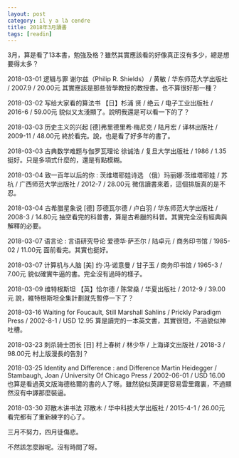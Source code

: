 ```yaml
---
layout: post
category: il y a là cendre
title: 2018年3月讀書
tags: [readin]
---
```



3月，算是看了13本書，勉強及格？雖然其實應該看的好像真正沒有多少，總是想要得太多？

2018-03-01 逻辑与罪 谢尔兹（Philip R. Shields） / 黄敏 / 华东师范大学出版社 / 2007.9 / 20.00元  其實應該是那些哲學教授的教授書。也不算很好那一種？

2018-03-02 写给大家看的算法书 【日】杉浦 贤 / 绝云 / 电子工业出版社 / 2016-6 / 59.00元 貌似又太淺顯了。說明我還是可以看一下的了？

2018-03-03 历史主义的兴起 [德]弗里德里希·梅尼克 / 陆月宏 / 译林出版社 / 2009-11 / 48.00元 終於看完。說，也是看了好多年的書了。

2018-03-03 古典数学难题与伽罗瓦理论 徐诚浩 / 复旦大学出版社 / 1986 / 1.35 挺好。只是多項式什麼的，還是有點模糊。

2018-03-04 致一百年以后的你 : 茨维塔耶娃诗选 （俄）玛丽娜·茨维塔耶娃 / 苏杭 / 广西师范大学出版社 / 2012-7 / 28.00元  微信讀書來着，這個排版真的是不忍。

2018-03-04 古希腊星象说 [德] 莎德瓦尔德 / 卢白羽 / 华东师范大学出版社 / 2008-3 / 14.80元 抽空看完的科普書，算是古希臘的科普。其實完全沒有經典與解釋的必要。

2018-03-07 语言论 : 言语研究导论 爱德华·萨丕尔 / 陆卓元 / 商务印书馆 / 1985-02 / 11.00元 面前看完。其實也挺好。

2018-03-07 计算机与人脑 [美] 约·冯·诺意曼 / 甘子玉 / 商务印书馆 / 1965-3 / 7.00元 貌似確實牛逼的書。完全沒有過時的樣子。

2018-03-09 维特根斯坦 【英】恰尔德 / 陈常燊 / 华夏出版社 / 2012-9 / 39.00元 說，維特根斯坦全集計劃就先暫停一下了？

2018-03-16 Waiting for Foucault, Still Marshall Sahlins / Prickly Paradigm Press / 2002-8-1 / USD 12.95 算是讀完的一本英文書，其實很短，不過貌似神吐槽。

2018-03-23 刺杀骑士团长 [日] 村上春树 / 林少华 / 上海译文出版社 / 2018-3 / 98.00元  村上版漫長的告別？

2018-03-25 Identity and Difference : and Difference Martin Heidegger / Stambaugh, Joan / University Of Chicago Press / 2002-06-01 / USD 16.00  也算是看過英文版海德格爾的書的人了呀。雖然貌似英譯更容易雲里霧裏，不過顯然沒有中譯那麼裝逼。

2018-03-30 邓散木讲书法 邓散木 / 华中科技大学出版社 / 2015-4-1 / 26.00元 看完都有了重新練字的心了。

三月不努力，四月徒傷悲。

不然該怎麼辦呢。沒有時間了呀。

<!-- more -->
